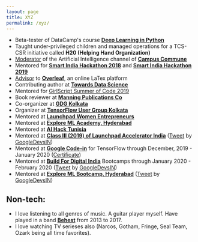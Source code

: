 ```yaml
---
layout: page
title: XYZ
permalink: /xyz/
---
```

-   Beta-tester of DataCamp's course [**Deep Learning in Python**](https://www.google.com/url?q=https%3A%2F%2Fwww.datacamp.com%2Fcourses%2Fdeep-learning-in-python&sa=D&sntz=1&usg=AFQjCNFj_ARj6UvKDMpbzqYLj8hpYR2CSg)
-   Taught under-privileged children and managed operations for a TCS-CSR initiative called **H20 (Helping Hand Organization)**
-   [Moderator](https://drive.google.com/file/d/1gezVW0yIzT6fyJXpY1Lp8MRk_3KjkpSt/view?usp=sharing) of the Artificial Intelligence channel of [**Campus Commune**](https://www.google.com/url?q=https%3A%2F%2Fcampuscommune.tcs.com%2Fintro&sa=D&sntz=1&usg=AFQjCNE5PHqA0UZ94F9-J1g45TeQrWaDqQ)
-   Mentored for [**Smart India Hackathon 2018**](https://drive.google.com/file/d/15JvLStZkS_5iLRo7qClG2y6WMdsy5DnM/view?usp=sharing)  and [**Smart India Hackathon 2019**](https://www.google.com/url?q=https%3A%2F%2Fwww.sih.gov.in%2Fsih2019&sa=D&sntz=1&usg=AFQjCNH2IcG02UQDACx_BTCOeEf0isqygQ)
-   [Advisor](https://www.google.com/url?q=https%3A%2F%2Fv1.overleaf.com%2Fadvisors%23!members&sa=D&sntz=1&usg=AFQjCNGjSWoV6FN_2tktSHHtSb5rjJW0yw) to [**Overleaf**](http://www.google.com/url?q=http%3A%2F%2Foverleaf.com&sa=D&sntz=1&usg=AFQjCNEIxwMcHi5tr4qXXu-HM9CR_zSW6Q), an online LaTex platform
-   Contributing author at [**Towards Data Science**](https://www.google.com/url?q=https%3A%2F%2Ftowardsdatascience.com%2Fintroduction-to-procedures-and-cursors-in-sql-f9d9b9ea1fe7&sa=D&sntz=1&usg=AFQjCNHyuiF-7sxdXnBwBk46Xj1yZCZj9w)
-   Mentored for  [GirlScript Summer of Code 2019](https://www.google.com/url?q=https%3A%2F%2Fwww.gssoc.tech&sa=D&sntz=1&usg=AFQjCNFc7paA7Yo7ysBo4wzGD6-koZ6XLw)
-   Book reviewer at **[Manning Publications Co](https://www.google.com/url?q=https%3A%2F%2Fmanning.com&sa=D&sntz=1&usg=AFQjCNEc5srwZ30NHgmLXaLpiOqgjBMOHw)**
-   Co-organizer at **[GDG Kolkata](https://www.google.com/url?q=https%3A%2F%2Fgdgkolkata.org%2F&sa=D&sntz=1&usg=AFQjCNFv7NHWsGgjXbrWxA6gSyJRAmPHMA)**
-   Organizer at **[TensorFlow User Group Kolkata](https://www.google.com/url?q=https%3A%2F%2Fwww.meetup.com%2FTFUG-Kol%2F&sa=D&sntz=1&usg=AFQjCNGSigBHJiGjDwNw2ukRhA_pfPFqNA)**
-   Mentored at [**Launchpad Women Entrepreneurs**](https://photos.app.goo.gl/TGoyxJRz6sDrY91x7)
-   Mentored at [**Explore ML Academy, Hyderabad**](https://events.withgoogle.com/explore-ml-in/)
-   Mentored at **[AI Hack Tunisia](https://www.google.com/url?q=https%3A%2F%2Fwww.ai-hack-tunisia.com&sa=D&sntz=1&usg=AFQjCNHR8mJv6TwI1_Jmfss0xaG8ivBlJg)**
-   Mentored at [**Class III (2019) of Launchpad Accelerator India**](https://india.googleblog.com/2019/08/inviting-applications-for-class-3-of.html)  ([Tweet](https://www.google.com/url?q=https%3A%2F%2Ftwitter.com%2FGoogleDevsIN%2Fstatus%2F1184417773457309696&sa=D&sntz=1&usg=AFQjCNGNkB4cfH6TAYH8r01D2BtpeyozJA) by [GoogleDevsIN](https://www.google.com/url?q=https%3A%2F%2Ftwitter.com%2FGoogleDevsIN&sa=D&sntz=1&usg=AFQjCNF2cyw8Wvt0ANu9OK_AC-LPZcY2Ww))
-   Mentored at [**Google Code-in**](https://codein.withgoogle.com/) for TensorFlow through December, 2019 - January 2020 ([Certificate](https://drive.google.com/file/d/1DcTS7ogACmuvnvGJWw5-3yL9xp06IJPc/view?usp=sharing))
-   Mentored at [**Build For Digital India**](https://events.withgoogle.com/buildfordigitalindia/) Bootcamps through January 2020 - February 2020 ([Tweet](https://www.google.com/url?q=https%3A%2F%2Ftwitter.com%2FGoogleDevsIN%2Fstatus%2F1225747137616498690&sa=D&sntz=1&usg=AFQjCNHOArwPGTqTx17LLJvq9KHI_KQueA) by [GoogleDevsIN](https://www.google.com/url?q=https%3A%2F%2Ftwitter.com%2FGoogleDevsIN&sa=D&sntz=1&usg=AFQjCNF2cyw8Wvt0ANu9OK_AC-LPZcY2Ww))
-   Mentored at [**Explore ML Bootcamp, Hyderabad**](https://www.google.com/url?q=https%3A%2F%2Ftwitter.com%2FGoogleDevsIN%2Fstatus%2F1230456116158418944&sa=D&sntz=1&usg=AFQjCNGBh7XuMdRHv0vtDM-KZNgIgGpKdg)  ([Tweet](https://www.google.com/url?q=https%3A%2F%2Ftwitter.com%2FGoogleDevsIN%2Fstatus%2F1230456116158418944&sa=D&sntz=1&usg=AFQjCNGBh7XuMdRHv0vtDM-KZNgIgGpKdg) by [GoogleDevsIN](https://www.google.com/url?q=https%3A%2F%2Ftwitter.com%2FGoogleDevsIN&sa=D&sntz=1&usg=AFQjCNF2cyw8Wvt0ANu9OK_AC-LPZcY2Ww))

## Non-tech:
- I love listening to all genres of music. A guitar player myself. Have played in a band  [**Behest**](https://www.google.com/url?q=https%3A%2F%2Fwww.facebook.com%2Fbehestmusic%2F%3Fref%3Dbr_rs&sa=D&sntz=1&usg=AFQjCNGVtpjfBDP7p17lrvefzoNuoXDg9w)  from 2013 to 2017. 
- I love watching TV serieses also (Narcos, Gotham, Fringe, Seal Team, Ozark being all time favorites). 
